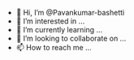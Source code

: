 - 👋 Hi, I’m @Pavankumar-bashetti
- 👀 I’m interested in ...
- 🌱 I’m currently learning ...
- 💞️ I’m looking to collaborate on ...
- 📫 How to reach me ...

<!---
Pavankumar-bashetti/Pavankumar-bashetti is a ✨ special ✨ repository because its `README.md` (this file) appears on your GitHub profile.
You can click the Preview link to take a look at your changes.
--->
